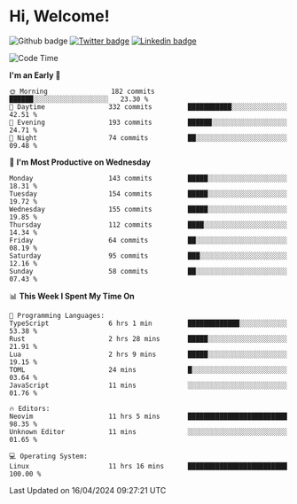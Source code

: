   # Hi, Welcome!
  ![Github badge](https://img.shields.io/github/followers/kraken-afk.svg?style=social&label=Follow&maxAge=2592000)
  [![Twitter badge](https://img.shields.io/badge/-Twitter-00acee?style=flat-square&logo=Twitter&logoColor=white)](https://twitter.com/trshppl)
  [![Linkedin badge](https://img.shields.io/badge/LinkedIn-0077B5?style=flat-square&logo=linkedin&logoColor=white)](https://www.linkedin.com/in/noveanrer)
<!--START_SECTION:waka-->
![Code Time](http://img.shields.io/badge/Code%20Time-145%20hrs%207%20mins-blue)

**I'm an Early 🐤** 

```text
🌞 Morning                182 commits         ██████░░░░░░░░░░░░░░░░░░░   23.30 % 
🌆 Daytime                332 commits         ███████████░░░░░░░░░░░░░░   42.51 % 
🌃 Evening                193 commits         ██████░░░░░░░░░░░░░░░░░░░   24.71 % 
🌙 Night                  74 commits          ██░░░░░░░░░░░░░░░░░░░░░░░   09.48 % 
```
📅 **I'm Most Productive on Wednesday** 

```text
Monday                   143 commits         █████░░░░░░░░░░░░░░░░░░░░   18.31 % 
Tuesday                  154 commits         █████░░░░░░░░░░░░░░░░░░░░   19.72 % 
Wednesday                155 commits         █████░░░░░░░░░░░░░░░░░░░░   19.85 % 
Thursday                 112 commits         ████░░░░░░░░░░░░░░░░░░░░░   14.34 % 
Friday                   64 commits          ██░░░░░░░░░░░░░░░░░░░░░░░   08.19 % 
Saturday                 95 commits          ███░░░░░░░░░░░░░░░░░░░░░░   12.16 % 
Sunday                   58 commits          ██░░░░░░░░░░░░░░░░░░░░░░░   07.43 % 
```


📊 **This Week I Spent My Time On** 

```text
💬 Programming Languages: 
TypeScript               6 hrs 1 min         █████████████░░░░░░░░░░░░   53.38 % 
Rust                     2 hrs 28 mins       █████░░░░░░░░░░░░░░░░░░░░   21.91 % 
Lua                      2 hrs 9 mins        █████░░░░░░░░░░░░░░░░░░░░   19.15 % 
TOML                     24 mins             █░░░░░░░░░░░░░░░░░░░░░░░░   03.64 % 
JavaScript               11 mins             ░░░░░░░░░░░░░░░░░░░░░░░░░   01.76 % 

🔥 Editors: 
Neovim                   11 hrs 5 mins       █████████████████████████   98.35 % 
Unknown Editor           11 mins             ░░░░░░░░░░░░░░░░░░░░░░░░░   01.65 % 

💻 Operating System: 
Linux                    11 hrs 16 mins      █████████████████████████   100.00 % 
```


 Last Updated on 16/04/2024 09:27:21 UTC
<!--END_SECTION:waka-->